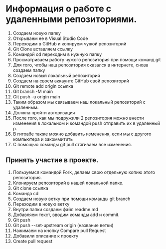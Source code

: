 # Информация о работе с удаленными репозиториями. 

1. Создаем новую папку
2. Открываем ее в Visual Studio Code
3. Переходим в GitHub и копируем чужой репозиторий
4. Git Clone вставляем ссылку
5. Командой сd переходим в нужную папку
6. Просматриваем работу чужого репозитория при помощи команд git
7. Для того, чтобы наш репозитория оказался в интернете, снова создаем папку
8. Создаем новый локальный репозиторий
9. Создаем на своем аккаунте GitHub cвой репозиторий 
10. Git remote add origin ссылка
11. Git branch -M main
12. Git push -u origin main 
13. Таким образом мы связываем наш локальный репозиторий с удаленным.
14. Должна пройти авторизация
15. После того, как мы подружили 2 репозитория можно внести изменения в локальном и командой push отправить их в удаленный р.
16. В гитхабе также можно добавить изменения, если мы с другого компьютера и закоммитить
17. С помощью команды git pull стягиваем все изменения. 
 
## Принять участие в проекте.
1. Пользуемся командой Fork, делаем свою отдельную копию этого репозитория.
2. Клонируем репозиторий в нашей локальной папке.
3. Git clone ссылка
4. Команда cd
5. Создаем новую ветку при помощи команды git branch 
6. Переходим в новую ветку
7. Внутри папки создаем файл readme.md
8. Добавляем текст, вводим команды add и commit.
9. Git push 
10. Git push --set-upstream origin (название ветки)
11. Нажимаем на кнопку Compare pull Request 
12. Добавили описание к проекту 
13. Create pull request 
